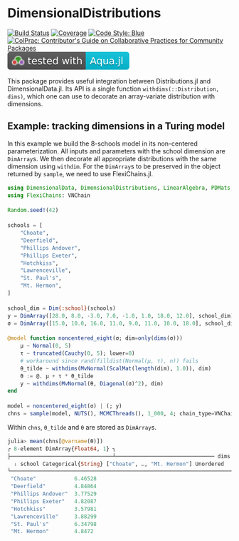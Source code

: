 # DimensionalDistributions

[![Build Status](https://github.com/sethaxen/DimensionalDistributions.jl/actions/workflows/CI.yml/badge.svg?branch=main)](https://github.com/sethaxen/DimensionalDistributions.jl/actions/workflows/CI.yml?query=branch%3Amain)
[![Coverage](https://codecov.io/gh/sethaxen/DimensionalDistributions.jl/branch/main/graph/badge.svg)](https://codecov.io/gh/sethaxen/DimensionalDistributions.jl)
[![Code Style: Blue](https://img.shields.io/badge/code%20style-blue-4495d1.svg)](https://github.com/invenia/BlueStyle)
[![ColPrac: Contributor's Guide on Collaborative Practices for Community Packages](https://img.shields.io/badge/ColPrac-Contributor's%20Guide-blueviolet)](https://github.com/SciML/ColPrac)
[![Aqua](https://raw.githubusercontent.com/JuliaTesting/Aqua.jl/master/badge.svg)](https://github.com/JuliaTesting/Aqua.jl)

This package provides useful integration between Distributions.jl and DimensionalData.jl.
Its API is a single function `withdims(::Distribution, dims)`, which one can use to decorate an array-variate distribution with dimensions.

## Example: tracking dimensions in a Turing model

In this example we build the 8-schools model in its non-centered parameterization.
All inputs and parameters with the school dimension are `DimArray`s.
We then decorate all appropriate distributions with the same dimension using `withdim`.
For the `DimArray`s to be preserved in the object returned by `sample`, we need to use FlexiChains.jl.

```julia
using DimensionalData, DimensionalDistributions, LinearAlgebra, PDMats, Turing, FlexiChains, Random
using FlexiChains: VNChain

Random.seed!(42)

schools = [
    "Choate",
    "Deerfield",
    "Phillips Andover",
    "Phillips Exeter",
    "Hotchkiss",
    "Lawrenceville",
    "St. Paul's",
    "Mt. Hermon",
]

school_dim = Dim{:school}(schools)
y = DimArray([28.0, 8.0, -3.0, 7.0, -1.0, 1.0, 18.0, 12.0], school_dim)
σ = DimArray([15.0, 10.0, 16.0, 11.0, 9.0, 11.0, 10.0, 18.0], school_dim)

@model function noncentered_eight(σ; dim=only(dims(σ)))
    μ ~ Normal(0, 5)
    τ ~ truncated(Cauchy(0, 5); lower=0)
    # workaround since rand(filldist(Normal(μ, τ), n)) fails
    θ_tilde ~ withdims(MvNormal(ScalMat(length(dim), 1.0)), dim)
    θ := @. μ + τ * θ_tilde
    y ~ withdims(MvNormal(θ, Diagonal(σ)^2), dim)
end

model = noncentered_eight(σ) | (; y)
chns = sample(model, NUTS(), MCMCThreads(), 1_000, 4; chain_type=VNChain)
```

Within `chns`, `θ_tilde` and `θ` are stored as `DimArray`s.
```julia
julia> mean(chns[@varname(θ)])
┌ 8-element DimArray{Float64, 1} ┐
├────────────────────────────────┴─────────────────────────────── dims ┐
  ↓ school Categorical{String} ["Choate", …, "Mt. Hermon"] Unordered
└──────────────────────────────────────────────────────────────────────┘
 "Choate"            6.46528
 "Deerfield"         4.84864
 "Phillips Andover"  3.77529
 "Phillips Exeter"   4.82087
 "Hotchkiss"         3.57981
 "Lawrenceville"     3.88299
 "St. Paul's"        6.34798
 "Mt. Hermon"        4.8472
```
